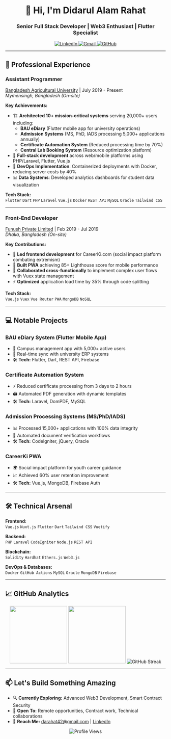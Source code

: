 <h1 align="center">👋 Hi, I'm Didarul Alam Rahat</h1>
<h3 align="center">Senior Full Stack Developer | Web3 Enthusiast | Flutter Specialist</h3>

<div align="center">
  <a href="https://www.linkedin.com/in/darahat/">
    <img src="https://img.shields.io/badge/LinkedIn-0077B5?style=for-the-badge&logo=linkedin&logoColor=white" alt="LinkedIn"/>
  </a>
  <a href="mailto:darahat42@gmail.com">
    <img src="https://img.shields.io/badge/Gmail-D14836?style=for-the-badge&logo=gmail&logoColor=white" alt="Gmail"/>
  </a>
  <a href="https://github.com/Darahat">
    <img src="https://img.shields.io/badge/GitHub-100000?style=for-the-badge&logo=github&logoColor=white" alt="GitHub"/>
  </a>
</div>

---

## 🚀 Professional Experience

### **Assistant Programmer**

[Bangladesh Agricultural University](https://www.bau.edu.bd) | July 2019 - Present  
_Mymensingh, Bangladesh (On-site)_

**Key Achievements:**

- 🏗️ **Architected 10+ mission-critical systems** serving 20,000+ users including:
  - **BAU eDiary** (Flutter mobile app for university operations)
  - **Admission Systems** (MS, PhD, IADS processing 5,000+ applications annually)
  - **Certificate Automation System** (Reduced processing time by 70%)
  - **Central Lab Booking System** (Resource optimization platform)
- 🔧 **Full-stack development** across web/mobile platforms using PHP/Laravel, Flutter, Vue.js
- 🚀 **DevOps Implementation**: Containerized deployments with Docker, reducing server costs by 40%
- 📊 **Data Systems**: Developed analytics dashboards for student data visualization

**Tech Stack:**  
`Flutter` `Dart` `PHP` `Laravel` `Vue.js` `Docker` `REST API` `MySQL` `Oracle` `Tailwind CSS`

---

### **Front-End Developer**

[Funush Private Limited](https://www.funush.com) | Feb 2019 - Jul 2019  
_Dhaka, Bangladesh (On-site)_

**Key Contributions:**

- 🎨 **Led frontend development** for CareerKi.com (social impact platform combating extremism)
- 📱 **Built PWA** achieving 85+ Lighthouse score for mobile performance
- 🤝 **Collaborated cross-functionally** to implement complex user flows with Vuex state management
- ⚡ **Optimized** application load time by 35% through code splitting

**Tech Stack:**  
`Vue.js` `Vuex` `Vue Router` `PWA` `MongoDB` `NoSQL`

---

## 💻 Notable Projects

### **BAU eDiary System** (Flutter Mobile App)

- 📱 Campus management app with 5,000+ active users
- 🔄 Real-time sync with university ERP systems
- 🛠️ **Tech:** Flutter, Dart, REST API, Firebase

### **Certificate Automation System**

- ⚡ Reduced certificate processing from 3 days to 2 hours
- 🖨️ Automated PDF generation with dynamic templates
- 🛠️ **Tech:** Laravel, DomPDF, MySQL

### **Admission Processing Systems** (MS/PhD/IADS)

- 📊 Processed 15,000+ applications with 100% data integrity
- 📑 Automated document verification workflows
- 🛠️ **Tech:** CodeIgniter, jQuery, Oracle

### **CareerKi PWA**

- 🌍 Social impact platform for youth career guidance
- 📈 Achieved 60% user retention improvement
- 🛠️ **Tech:** Vue.js, MongoDB, Firebase Auth

---

## 🛠 Technical Arsenal

**Frontend:**  
`Vue.js` `Nuxt.js` `Flutter` `Dart` `Tailwind CSS` `Vuetify`

**Backend:**  
`PHP` `Laravel` `CodeIgniter` `Node.js` `REST API`

**Blockchain:**  
`Solidity` `Hardhat` `Ethers.js` `Web3.js`

**DevOps & Databases:**  
`Docker` `GitHub Actions` `MySQL` `Oracle` `MongoDB` `Firebase`

---

## 📈 GitHub Analytics

<div align="center">
  <img height="180em" src="https://github-readme-stats.vercel.app/api?username=darahat&show_icons=true&theme=radical&include_all_commits=true&count_private=true"/>
  <img height="180em" src="https://github-readme-stats.vercel.app/api/top-langs/?username=darahat&layout=compact&langs_count=8&theme=radical"/>
  <img src="https://github-readme-streak-stats.herokuapp.com/?user=darahat&theme=radical" alt="GitHub Streak"/>
</div>

---

## 📫 Let's Build Something Amazing

- 🔍 **Currently Exploring:** Advanced Web3 Development, Smart Contract Security
- 💼 **Open To:** Remote opportunities, Contract work, Technical collaborations
- 📧 **Reach Me:** darahat42@gmail.com | [LinkedIn](https://www.linkedin.com/in/darahat/)

<div align="center">
  <img src="https://komarev.com/ghpvc/?username=darahat&label=Profile%20views&color=0e75b6&style=flat" alt="Profile Views" />
</div>
